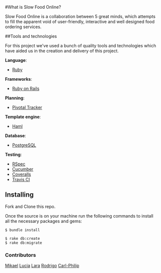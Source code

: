 #What is Slow Food Online?

Slow Food Online is a collaboration between 5 great minds, which attempts to fill the apparent void of user-friendly,
interactive and well designed food ordering services.

##Tools and technologies

For this project we've used a bunch of quality tools and technologies which have aided us in the creation
and delivery of this project.

**Language**:
* [Ruby](https://www.ruby-lang.org/)

**Frameworks**:
* [Ruby on Rails](http://rubyonrails.org/)

**Planning**:
* [Pivotal Tracker](https://www.pivotaltracker.com/n/projects/1609537)

**Template engine**:
* [Haml](http://haml.info/)

**Database**:
* [PostgreSQL](https://www.postgresql.org/)

**Testing**:
* [RSpec](http://rspec.info/)
* [Cucumber](https://cucumber.io/)
* [Coveralls](https://coveralls.io/)
* [Travis CI](https://travis-ci.org/)

## Installing
Fork and Clone this repo.

Once the source is on your machine run the following commands to install all the necessary packages and gems:

```
$ bundle install

$ rake db:create
$ rake db:migrate
```


### Contributors
[Mikael](https://github.com/MikaelFeher)
[Lucia](https://github.com/luciademoja)
[Lara](https://github.com/lollypop27)
[Rodrigo](https://github.com/rdcsg)
[Carl-Philip](https://github.com/callea2)
